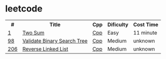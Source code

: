 # leetcode
<table>
 <tr>
  <th>#</th>
  <th>Title</th>
  <th>Cpp</th>
  <th>Dificulty</th>
  <th>Cost Time</th>
 </tr>
 
 <tr>
  <td><a href="https://github.com/eva0717/leetcode/tree/main/1.%20Two%20Sum">1</a></td>
  <td><a href="https://leetcode.com/problems/two-sum/">Two Sum</a></td>
  <td><a href="https://github.com/eva0717/leetcode/blob/d2068f3e1d95ed810a656d3ae466b4f3fa430aed/1.%20Two%20Sum/twoSum.cpp">Cpp</a></td>
  <td>Easy</td>
  <td>11 minute</td>
 </tr>
 
 <tr>
  <td><a href="https://github.com/eva0717/leetcode/tree/main/98.%20Validate%20Binary%20Search">98</a></td>
  <td><a href="https://leetcode.com/problems/validate-binary-search-tree/">Validate Binary Search Tree</a></td>
  <td><a href="https://github.com/eva0717/leetcode/blob/main/98.%20Validate%20Binary%20Search/validateBinarySearchTree.cpp">Cpp</a></td>
  <td>Medium</td>
  <td>unknown</td>
 </tr>
 
 <tr>
  <td><a href="leetcode/206. Reverse Linked List at main · eva0717/leetcode (github.com)">206</a></td>
  <td><a href="https://leetcode.com/problems/reverse-linked-list/">Reverse Linked List</a></td>
  <td><a href="leetcode/reverseLinkedList.cpp at main · eva0717/leetcode (github.com)">Cpp</a></td>
  <td>Medium</td>
  <td>unknown</td>
 </tr>
</table>
